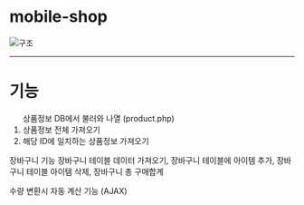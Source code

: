 # mobile-shop

![구조](https://user-images.githubusercontent.com/65330249/97081044-b83f4300-163a-11eb-8e77-89b2a7f19dce.jpg)

------
<h1>기능</h1>
<ol>
상품정보 DB에서 불러와 나열 (product.php)
<li>상품정보 전체 가져오기</li> 
<li>해당 ID에 일치하는 상품정보 가져오기</li> 
</ol> 
장바구니 기능 
장바구니 테이블 데이터 가져오기, 장바구니 테이블에 아이템 추가,
장바구니 테이블 아이템 삭제, 장바구니 총 구매합계

수량 변환시 자동 계산 기능 (AJAX)

